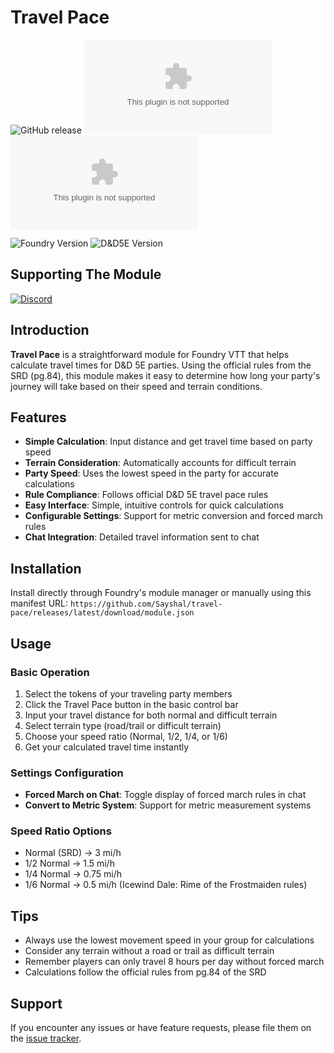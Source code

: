 # Travel Pace

![GitHub release](https://img.shields.io/github/v/release/Sayshal/travel-pace?style=for-the-badge)
![GitHub Downloads (specific asset, all releases)](<https://img.shields.io/github/downloads/Sayshal/travel-pace/module.zip?style=for-the-badge&logo=foundryvirtualtabletop&logoColor=white&logoSize=auto&label=Downloads%20(Total)&color=ff144f>)
![GitHub Downloads (specific asset, latest release)](<https://img.shields.io/github/downloads/Sayshal/travel-pace/latest/module.zip?sort=date&style=for-the-badge&logo=foundryvirtualtabletop&logoColor=white&logoSize=auto&label=Downloads%20(Latest)&color=ff144f>)

![Foundry Version](https://img.shields.io/endpoint?url=https%3A%2F%2Ffoundryshields.com%2Fversion%3Fstyle%3Dfor-the-badge%26url%3Dhttps%3A%2F%2Fgithub.com%2FSayshal%2Ftravel-pace%2Freleases%2Flatest%2Fdownload%2Fmodule.json)
![D&D5E Version](https://img.shields.io/endpoint?url=https%3A%2F%2Ffoundryshields.com%2Fsystem%3FnameType%3Dfoundry%26showVersion%3D1%26style%3Dfor-the-badge%26url%3Dhttps%3A%2F%2Fgithub.com%2FSayshal%2Ftravel-pace%2Freleases%2Flatest%2Fdownload%2Fmodule.json)

## Supporting The Module

[![Discord](https://dcbadge.limes.pink/api/server/PzzUwU9gdz)](https://discord.gg/PzzUwU9gdz)

## Introduction

**Travel Pace** is a straightforward module for Foundry VTT that helps calculate travel times for D&D 5E parties. Using the official rules from the SRD (pg.84), this module makes
it easy to determine how long your party's journey will take based on their speed and terrain conditions.

## Features

- **Simple Calculation**: Input distance and get travel time based on party speed
- **Terrain Consideration**: Automatically accounts for difficult terrain
- **Party Speed**: Uses the lowest speed in the party for accurate calculations
- **Rule Compliance**: Follows official D&D 5E travel pace rules
- **Easy Interface**: Simple, intuitive controls for quick calculations
- **Configurable Settings**: Support for metric conversion and forced march rules
- **Chat Integration**: Detailed travel information sent to chat

## Installation

Install directly through Foundry's module manager or manually using this manifest URL:
`https://github.com/Sayshal/travel-pace/releases/latest/download/module.json`

## Usage

### Basic Operation

1. Select the tokens of your traveling party members
2. Click the Travel Pace button in the basic control bar
3. Input your travel distance for both normal and difficult terrain
4. Select terrain type (road/trail or difficult terrain)
5. Choose your speed ratio (Normal, 1/2, 1/4, or 1/6)
6. Get your calculated travel time instantly

### Settings Configuration

- **Forced March on Chat**: Toggle display of forced march rules in chat
- **Convert to Metric System**: Support for metric measurement systems

### Speed Ratio Options

- Normal (SRD) → 3 mi/h
- 1/2 Normal → 1.5 mi/h
- 1/4 Normal → 0.75 mi/h
- 1/6 Normal → 0.5 mi/h (Icewind Dale: Rime of the Frostmaiden rules)

## Tips

- Always use the lowest movement speed in your group for calculations
- Consider any terrain without a road or trail as difficult terrain
- Remember players can only travel 8 hours per day without forced march
- Calculations follow the official rules from pg.84 of the SRD

## Support

If you encounter any issues or have feature requests, please file them on the [issue tracker](https://github.com/Sayshal/travel-pace/issues).
